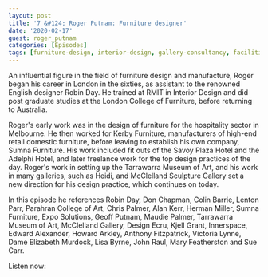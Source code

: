 ```yaml
---
layout: post
title: '7 &#124; Roger Putnam: Furniture designer'
date: '2020-02-17'
guest: roger_putnam
categories: [Episodes]
tags: [furniture-design, interior-design, gallery-consultancy, facilities-management]
---
```


An influential figure in the field of furniture design and manufacture, Roger
began his career in London in the sixties, as assistant to the renowned English
designer Robin Day. He trained at RMIT in Interior Design and did post graduate
studies at the London College of Furniture, before returning to Australia.

Roger's early work was in the design of furniture for the hospitality sector in
Melbourne. He then worked for Kerby Furniture, manufacturers of high-end retail
domestic furniture, before leaving to establish his own company, Sumna
Furniture. His work included fit outs of the Savoy Plaza Hotel and the Adelphi
Hotel, and later freelance work for the top design practices of the day. Roger's
work in setting up the Tarrawarra Museum of Art, and his work in many galleries,
such as Heidi, and McClelland Sculpture Gallery set a new direction for his
design practice, which continues on today.

In this episode he references Robin Day, Don Chapman, Colin Barrie, Lenton Parr,
Parahran College of Art, Chris Palmer, Alan Kerr, Herman Miller, Sumna
Furniture, Expo Solutions, Geoff Putnam, Maudie Palmer, Tarrawarra Museum of
Art, McClelland Gallery, Design Ecru, Kjell Grant, Innerspace, Edward Alexander,
Howard Arkley, Anthony Fitzpatrick, Victoria Lynne, Dame Elizabeth Murdock, Lisa
Byrne, John Raul, Mary Featherston and Sue Carr.

Listen now:
<div class="responsive-embed" style="padding-top: 8%;">
  <iframe src="about:blank" class="responsive-embed-item" height="50" frameborder="0" webkitallowfullscreen="true" mozallowfullscreen="true" allowfullscreen></iframe>
</div>
